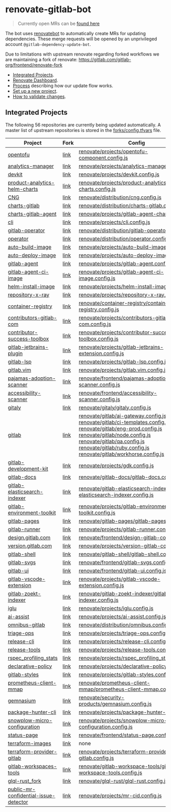 # renovate-gitlab-bot

> Currently open MRs can be [found here](https://gitlab.com/dashboard/merge_requests/search?scope=all&state=opened&author_username=gitlab-dependency-update-bot)

The bot uses [renovatebot](https://github.com/renovatebot/renovate) to
automatically create MRs for updating dependencies. These merge requests will be opened by an unprivileged account `@gitlab-dependency-update-bot`.

Due to limitations with upstream renovate regarding forked workflows we are maintaining a fork of renovate:
https://gitlab.com/gitlab-org/frontend/renovate-fork

- [Integrated Projects](#integrated-projects).
- [Renovate Dashboard](https://gitlab-org.gitlab.io/frontend/renovate-gitlab-bot/).
- [Process](./docs/process.md) describing how our update flow works.
- [Set up a new project](./docs/setting-up-a-new-project.md).
- [How to validate changes](./docs/development/validate-changes.md).

## Integrated Projects

<!-- rep -->

The following 56 repositories are currently being updated automatically.
A master list of upstream repositories is stored in the [forks/config.tfvars](./forks/config.tfvars) file.

| Project                                   | Fork                                          | Config                                                                                                                                                                                                                                                                                                                                                                                                                                                                                                                                                             |
|-------------------------------------------|-----------------------------------------------|--------------------------------------------------------------------------------------------------------------------------------------------------------------------------------------------------------------------------------------------------------------------------------------------------------------------------------------------------------------------------------------------------------------------------------------------------------------------------------------------------------------------------------------------------------------------|
| [opentofu][]                              | [link][opentofu_fork]                         | [renovate/projects/opentofu-component.config.js](./renovate/projects/opentofu-component.config.js)                                                                                                                                                                                                                                                                                                                                                                                                                                                                 |
| [analytics-manager][]                     | [link][analytics-manager_fork]                | [renovate/projects/analytics-manager.config.js](./renovate/projects/analytics-manager.config.js)                                                                                                                                                                                                                                                                                                                                                                                                                                                                   |
| [devkit][]                                | [link][devkit_fork]                           | [renovate/projects/devkit.config.js](./renovate/projects/devkit.config.js)                                                                                                                                                                                                                                                                                                                                                                                                                                                                                         |
| [product-analytics-helm-charts][]         | [link][product-analytics-helm-charts_fork]    | [renovate/projects/product-analytics-helm-charts.config.js](./renovate/projects/product-analytics-helm-charts.config.js)                                                                                                                                                                                                                                                                                                                                                                                                                                           |
| [CNG][]                                   | [link][CNG_fork]                              | [renovate/distribution/cng.config.js](./renovate/distribution/cng.config.js)                                                                                                                                                                                                                                                                                                                                                                                                                                                                                       |
| [charts-gitlab][]                         | [link][charts-gitlab_fork]                    | [renovate/distribution/charts-gitlab.config.js](./renovate/distribution/charts-gitlab.config.js)                                                                                                                                                                                                                                                                                                                                                                                                                                                                   |
| [charts-gitlab-agent][]                   | [link][charts-gitlab-agent_fork]              | [renovate/projects/gitlab-agent-chart.config.js](./renovate/projects/gitlab-agent-chart.config.js)                                                                                                                                                                                                                                                                                                                                                                                                                                                                 |
| [cli][]                                   | [link][cli_fork]                              | [renovate/projects/cli.config.js](./renovate/projects/cli.config.js)                                                                                                                                                                                                                                                                                                                                                                                                                                                                                               |
| [gitlab-operator][]                       | [link][gitlab-operator_fork]                  | [renovate/distribution/gitlab-operator.config.js](./renovate/distribution/gitlab-operator.config.js)                                                                                                                                                                                                                                                                                                                                                                                                                                                               |
| [operator][]                              | [link][operator_fork]                         | [renovate/distribution/operator.config.js](./renovate/distribution/operator.config.js)                                                                                                                                                                                                                                                                                                                                                                                                                                                                             |
| [auto-build-image][]                      | [link][auto-build-image_fork]                 | [renovate/projects/auto-build-image.config.js](./renovate/projects/auto-build-image.config.js)                                                                                                                                                                                                                                                                                                                                                                                                                                                                     |
| [auto-deploy-image][]                     | [link][auto-deploy-image_fork]                | [renovate/projects/auto-deploy-image.config.js](./renovate/projects/auto-deploy-image.config.js)                                                                                                                                                                                                                                                                                                                                                                                                                                                                   |
| [gitlab-agent][]                          | [link][gitlab-agent_fork]                     | [renovate/projects/gitlab-agent.config.js](./renovate/projects/gitlab-agent.config.js)                                                                                                                                                                                                                                                                                                                                                                                                                                                                             |
| [gitlab-agent-ci-image][]                 | [link][gitlab-agent-ci-image_fork]            | [renovate/projects/gitlab-agent-ci-image.config.js](./renovate/projects/gitlab-agent-ci-image.config.js)                                                                                                                                                                                                                                                                                                                                                                                                                                                           |
| [helm-install-image][]                    | [link][helm-install-image_fork]               | [renovate/projects/helm-install-image.config.js](./renovate/projects/helm-install-image.config.js)                                                                                                                                                                                                                                                                                                                                                                                                                                                                 |
| [repository-x-ray][]                      | [link][repository-x-ray_fork]                 | [renovate/projects/repository-x-ray.config.js](./renovate/projects/repository-x-ray.config.js)                                                                                                                                                                                                                                                                                                                                                                                                                                                                     |
| [container-registry][]                    | [link][container-registry_fork]               | [renovate/container-registry/container-registry.config.js](./renovate/container-registry/container-registry.config.js)                                                                                                                                                                                                                                                                                                                                                                                                                                             |
| [contributors-gitlab-com][]               | [link][contributors-gitlab-com_fork]          | [renovate/projects/contributors-gitlab-com.config.js](./renovate/projects/contributors-gitlab-com.config.js)                                                                                                                                                                                                                                                                                                                                                                                                                                                       |
| [contributor-success-toolbox][]           | [link][contributor-success-toolbox_fork]      | [renovate/projects/contributor-success-toolbox.config.js](./renovate/projects/contributor-success-toolbox.config.js)                                                                                                                                                                                                                                                                                                                                                                                                                                                       |
| [gitlab-jetbrains-plugin][]               | [link][gitlab-jetbrains-plugin_fork]          | [renovate/projects/gitlab-jetbrains-extension.config.js](./renovate/projects/gitlab-jetbrains-extension.config.js)                                                                                                                                                                                                                                                                                                                                                                                                                                                 |
| [gitlab-lsp][]                            | [link][gitlab-lsp_fork]                       | [renovate/projects/gitlab-lsp.config.js](./renovate/projects/gitlab-lsp.config.js)                                                                                                                                                                                                                                                                                                                                                                                                                                                                                 |
| [gitlab.vim][]                            | [link][gitlab.vim_fork]                       | [renovate/projects/gitlab.vim.config.js](./renovate/projects/gitlab.vim.config.js)                                                                                                                                                                                                                                                                                                                                                                                                                                                                                 |
| [pajamas-adoption-scanner][]              | [link][pajamas-adoption-scanner_fork]         | [renovate/frontend/pajamas-adoption-scanner.config.js](./renovate/frontend/pajamas-adoption-scanner.config.js)                                                                                                                                                                                                                                                                                                                                                                                                                                                     |
| [accessibility-scanner][]                 | [link][accessibility-scanner_fork]            | [renovate/frontend/accessibility-scanner.config.js](./renovate/frontend/accessibility-scanner.config.js)                                                                                                                                                                                                                                                                                                                                                                                                                                                           |
| [gitaly][]                                | [link][gitaly_fork]                           | [renovate/gitaly/gitaly.config.js](./renovate/gitaly/gitaly.config.js)                                                                                                                                                                                                                                                                                                                                                                                                                                                                                             |
| [gitlab][]                                | [link][gitlab_fork]                           | [renovate/gitlab/ai-gateway.config.js](./renovate/gitlab/ai-gateway.config.js) <br/> [renovate/gitlab/ci-templates.config.js](./renovate/gitlab/ci-templates.config.js) <br/> [renovate/gitlab/eng-prod.config.js](./renovate/gitlab/eng-prod.config.js) <br/> [renovate/gitlab/node.config.js](./renovate/gitlab/node.config.js) <br/> [renovate/gitlab/qa.config.js](./renovate/gitlab/qa.config.js) <br/> [renovate/gitlab/ruby.config.js](./renovate/gitlab/ruby.config.js) <br/> [renovate/gitlab/workhorse.config.js](./renovate/gitlab/workhorse.config.js) |
| [gitlab-development-kit][]                | [link][gitlab-development-kit_fork]           | [renovate/projects/gdk.config.js](./renovate/projects/gdk.config.js)                                                                                                                                                                                                                                                                                                                                                                                                                                                                                               |
| [gitlab-docs][]                           | [link][gitlab-docs_fork]                      | [renovate/gitlab-docs/gitlab-docs.config.js](./renovate/gitlab-docs/gitlab-docs.config.js)                                                                                                                                                                                                                                                                                                                                                                                                                                                                         |
| [gitlab-elasticsearch-indexer][]          | [link][gitlab-elasticsearch-indexer_fork]     | [renovate/gitlab-elasticsearch-indexer/gitlab-elasticsearch-indexer.config.js](./renovate/gitlab-elasticsearch-indexer/gitlab-elasticsearch-indexer.config.js)                                                                                                                                                                                                                                                                                                                                                                                                     |
| [gitlab-environment-toolkit][]            | [link][gitlab-environment-toolkit_fork]       | [renovate/projects/gitlab-environment-toolkit.config.js](./renovate/projects/gitlab-environment-toolkit.config.js)                                                                                                                                                                                                                                                                                                                                                                                                                                                 |
| [gitlab-pages][]                          | [link][gitlab-pages_fork]                     | [renovate/gitlab-pages/gitlab-pages.config.js](./renovate/gitlab-pages/gitlab-pages.config.js)                                                                                                                                                                                                                                                                                                                                                                                                                                                                     |
| [gitlab-runner][]                         | [link][gitlab-runner_fork]                    | [renovate/projects/gitlab-runner.config.js](./renovate/projects/gitlab-runner.config.js)                                                                                                                                                                                                                                                                                                                                                                                                                                                                           |
| [design.gitlab.com][]                     | [link][design.gitlab.com_fork]                | [renovate/frontend/design-gitlab-com.config.js](./renovate/frontend/design-gitlab-com.config.js)                                                                                                                                                                                                                                                                                                                                                                                                                                                                   |
| [version.gitlab.com][]                    | [link][version.gitlab.com_fork]               | [renovate/projects/version-gitlab-com.config.js](./renovate/projects/version-gitlab-com.config.js)                                                                                                                                                                                                                                                                                                                                                                                                                                                                 |
| [gitlab-shell][]                          | [link][gitlab-shell_fork]                     | [renovate/gitlab-shell/gitlab-shell.config.js](./renovate/gitlab-shell/gitlab-shell.config.js)                                                                                                                                                                                                                                                                                                                                                                                                                                                                     |
| [gitlab-svgs][]                           | [link][gitlab-svgs_fork]                      | [renovate/frontend/gitlab-svgs.config.js](./renovate/frontend/gitlab-svgs.config.js)                                                                                                                                                                                                                                                                                                                                                                                                                                                                               |
| [gitlab-ui][]                             | [link][gitlab-ui_fork]                        | [renovate/frontend/gitlab-ui.config.js](./renovate/frontend/gitlab-ui.config.js)                                                                                                                                                                                                                                                                                                                                                                                                                                                                                   |
| [gitlab-vscode-extension][]               | [link][gitlab-vscode-extension_fork]          | [renovate/projects/gitlab-vscode-extension.config.js](./renovate/projects/gitlab-vscode-extension.config.js)                                                                                                                                                                                                                                                                                                                                                                                                                                                       |
| [gitlab-zoekt-indexer][]                  | [link][gitlab-zoekt-indexer_fork]             | [renovate/gitlab-zoekt-indexer/gitlab-zoekt-indexer.config.js](./renovate/gitlab-zoekt-indexer/gitlab-zoekt-indexer.config.js)                                                                                                                                                                                                                                                                                                                                                                                                                                     |
| [iglu][]                                  | [link][iglu_fork]                             | [renovate/projects/iglu.config.js](./renovate/projects/iglu.config.js)                                                                                                                                                                                                                                                                                                                                                                                                                                                                                             |
| [ai-assist][]                             | [link][ai-assist_fork]                        | [renovate/projects/ai-assist.config.js](./renovate/projects/ai-assist.config.js)                                                                                                                                                                                                                                                                                                                                                                                                                                                                                   |
| [omnibus-gitlab][]                        | [link][omnibus-gitlab_fork]                   | [renovate/distribution/omnibus.config.js](./renovate/distribution/omnibus.config.js)                                                                                                                                                                                                                                                                                                                                                                                                                                                                               |
| [triage-ops][]                            | [link][triage-ops_fork]                       | [renovate/projects/triage-ops.config.js](./renovate/projects/triage-ops.config.js)                                                                                                                                                                                                                                                                                                                                                                                                                                                                                 |
| [release-cli][]                           | [link][release-cli_fork]                      | [renovate/projects/release-cli.config.js](./renovate/projects/release-cli.config.js)                                                                                                                                                                                                                                                                                                                                                                                                                                                                               |
| [release-tools][]                         | [link][release-tools_fork]                    | [renovate/projects/release-tools.config.js](./renovate/projects/release-tools.config.js)                                                                                                                                                                                                                                                                                                                                                                                                                                                                           |
| [rspec_profiling_stats][]                 | [link][rspec_profiling_stats_fork]            | [renovate/projects/rspec_profiling_stats.config.js](./renovate/projects/rspec_profiling_stats.config.js)                                                                                                                                                                                                                                                                                                                                                                                                                                                           |
| [declarative-policy][]                    | [link][declarative-policy_fork]               | [renovate/projects/declarative-policy.config.js](./renovate/projects/declarative-policy.config.js)                                                                                                                                                                                                                                                                                                                                                                                                                                                                 |
| [gitlab-styles][]                         | [link][gitlab-styles_fork]                    | [renovate/projects/gitlab-styles.config.js](./renovate/projects/gitlab-styles.config.js)                                                                                                                                                                                                                                                                                                                                                                                                                                                                           |
| [prometheus-client-mmap][]                | [link][prometheus-client-mmap_fork]           | [renovate/prometheus-client-mmap/prometheus-client-mmap.config.js](./renovate/prometheus-client-mmap/prometheus-client-mmap.config.js)                                                                                                                                                                                                                                                                                                                                                                                                                             |
| [gemnasium][]                             | [link][gemnasium_fork]                        | [renovate/security-products/gemnasium.config.js](./renovate/security-products/gemnasium.config.js)                                                                                                                                                                                                                                                                                                                                                                                                                                                                 |
| [package-hunter-cli][]                    | [link][package-hunter-cli_fork]               | [renovate/projects/package-hunter-cli.config.js](./renovate/projects/package-hunter-cli.config.js)                                                                                                                                                                                                                                                                                                                                                                                                                                                                 |
| [snowplow-micro-configuration][]          | [link][snowplow-micro-configuration_fork]     | [renovate/projects/snowplow-micro-configuration.config.js](./renovate/projects/snowplow-micro-configuration.config.js)                                                                                                                                                                                                                                                                                                                                                                                                                                             |
| [status-page][]                           | [link][status-page_fork]                      | [renovate/frontend/status-page.config.js](./renovate/frontend/status-page.config.js)                                                                                                                                                                                                                                                                                                                                                                                                                                                                               |
| [terraform-images][]                      | [link][terraform-images_fork]                 | none                                                                                                                                                                                                                                                                                                                                                                                                                                                                                                                                                               |
| [terraform-provider-gitlab][]             | [link][terraform-provider-gitlab_fork]        | [renovate/projects/terraform-provider-gitlab.config.js](./renovate/projects/terraform-provider-gitlab.config.js)                                                                                                                                                                                                                                                                                                                                                                                                                                                   |
| [gitlab-workspaces-tools][]               | [link][gitlab-workspaces-tools_fork]          | [renovate/gitlab-workspace-tools/gitlab-workspace-tools.config.js](./renovate/gitlab-workspace-tools/gitlab-workspace-tools.config.js)                                                                                                                                                                                                                                                                                                                                                                                                                             |
| [glql-rust_fork][]                        | [link][glql-rust_fork]                        | [renovate/glql-rust/glql-rust.config.js](./renovate/glql-rust/glql-rust.config.js)                                                                                                                                                                                                                                                                                                                                                                                                                                                                                 |
| [public-mr-confidential-issue-detector][] | [link][public-mr-confidential-issue-detector] | [renovate/projects/mr-cid.config.js](./renovate/projects/mr-cid.config.js)                                                                                                                                                                                                                                                                                                                                                                                                                                                                                         |


[opentofu]: https://gitlab.com/components/opentofu
[opentofu_fork]: https://gitlab.com/gitlab-renovate-forks/opentofu
[analytics-manager]: https://gitlab.com/gitlab-org/analytics-section/analytics-manager
[analytics-manager_fork]: https://gitlab.com/gitlab-renovate-forks/analytics-manager
[devkit]: https://gitlab.com/gitlab-org/analytics-section/product-analytics/devkit
[devkit_fork]: https://gitlab.com/gitlab-renovate-forks/devkit
[product-analytics-helm-charts]: https://gitlab.com/gitlab-org/analytics-section/product-analytics/helm-charts
[product-analytics-helm-charts_fork]: https://gitlab.com/gitlab-renovate-forks/product-analytics-helm-charts
[CNG]: https://gitlab.com/gitlab-org/build/CNG
[CNG_fork]: https://gitlab.com/gitlab-renovate-forks/CNG
[charts-gitlab]: https://gitlab.com/gitlab-org/charts/gitlab
[charts-gitlab_fork]: https://gitlab.com/gitlab-renovate-forks/charts-gitlab
[charts-gitlab-agent]: https://gitlab.com/gitlab-org/charts/gitlab-agent
[charts-gitlab-agent_fork]: https://gitlab.com/gitlab-renovate-forks/charts-gitlab-agent
[cli]: https://gitlab.com/gitlab-org/cli
[cli_fork]: https://gitlab.com/gitlab-renovate-forks/cli
[gitlab-operator]: https://gitlab.com/gitlab-org/cloud-native/gitlab-operator
[gitlab-operator_fork]: https://gitlab.com/gitlab-renovate-forks/gitlab-operator
[operator]: https://gitlab.com/gitlab-org/cloud-native/operator
[operator_fork]: https://gitlab.com/gitlab-renovate-forks/operator
[auto-build-image]: https://gitlab.com/gitlab-org/cluster-integration/auto-build-image
[auto-build-image_fork]: https://gitlab.com/gitlab-renovate-forks/auto-build-image
[auto-deploy-image]: https://gitlab.com/gitlab-org/cluster-integration/auto-deploy-image
[auto-deploy-image_fork]: https://gitlab.com/gitlab-renovate-forks/auto-deploy-image
[gitlab-agent]: https://gitlab.com/gitlab-org/cluster-integration/gitlab-agent
[gitlab-agent_fork]: https://gitlab.com/gitlab-renovate-forks/gitlab-agent
[gitlab-agent-ci-image]: https://gitlab.com/gitlab-org/cluster-integration/gitlab-agent-ci-image
[gitlab-agent-ci-image_fork]: https://gitlab.com/gitlab-renovate-forks/gitlab-agent-ci-image
[helm-install-image]: https://gitlab.com/gitlab-org/cluster-integration/helm-install-image
[helm-install-image_fork]: https://gitlab.com/gitlab-renovate-forks/helm-install-image
[repository-x-ray]: https://gitlab.com/gitlab-org/code-creation/repository-x-ray
[repository-x-ray_fork]: https://gitlab.com/gitlab-renovate-forks/repository-x-ray
[container-registry]: https://gitlab.com/gitlab-org/container-registry
[container-registry_fork]: https://gitlab.com/gitlab-renovate-forks/container-registry
[contributors-gitlab-com]: https://gitlab.com/gitlab-org/developer-relations/contributor-success/contributors-gitlab-com
[contributors-gitlab-com_fork]: https://gitlab.com/gitlab-renovate-forks/contributors-gitlab-com
[contributor-success-toolbox]: https://gitlab.com/gitlab-org/developer-relations/contributor-success/toolbox
[contributor-success-toolbox_fork]: https://gitlab.com/gitlab-renovate-forks/contributor-success-toolbox
[gitlab-jetbrains-plugin]: https://gitlab.com/gitlab-org/editor-extensions/gitlab-jetbrains-plugin
[gitlab-jetbrains-plugin_fork]: https://gitlab.com/gitlab-renovate-forks/gitlab-jetbrains-plugin
[gitlab-lsp]: https://gitlab.com/gitlab-org/editor-extensions/gitlab-lsp
[gitlab-lsp_fork]: https://gitlab.com/gitlab-renovate-forks/gitlab-lsp
[gitlab.vim]: https://gitlab.com/gitlab-org/editor-extensions/gitlab.vim
[gitlab.vim_fork]: https://gitlab.com/gitlab-renovate-forks/gitlab.vim
[pajamas-adoption-scanner]: https://gitlab.com/gitlab-org/frontend/pajamas-adoption-scanner
[pajamas-adoption-scanner_fork]: https://gitlab.com/gitlab-renovate-forks/pajamas-adoption-scanner
[accessibility-scanner]: https://gitlab.com/gitlab-org/frontend/playground/accessibility-scanner
[accessibility-scanner_fork]: https://gitlab.com/gitlab-renovate-forks/accessibility-scanner
[gitaly]: https://gitlab.com/gitlab-org/gitaly
[gitaly_fork]: https://gitlab.com/gitlab-renovate-forks/gitaly
[gitlab]: https://gitlab.com/gitlab-org/gitlab
[gitlab_fork]: https://gitlab.com/gitlab-renovate-forks/gitlab
[gitlab-development-kit]: https://gitlab.com/gitlab-org/gitlab-development-kit
[gitlab-development-kit_fork]: https://gitlab.com/gitlab-renovate-forks/gitlab-development-kit
[gitlab-docs]: https://gitlab.com/gitlab-org/gitlab-docs
[gitlab-docs_fork]: https://gitlab.com/gitlab-renovate-forks/gitlab-docs
[gitlab-elasticsearch-indexer]: https://gitlab.com/gitlab-org/gitlab-elasticsearch-indexer
[gitlab-elasticsearch-indexer_fork]: https://gitlab.com/gitlab-renovate-forks/gitlab-elasticsearch-indexer
[gitlab-environment-toolkit]: https://gitlab.com/gitlab-org/gitlab-environment-toolkit
[gitlab-environment-toolkit_fork]: https://gitlab.com/gitlab-renovate-forks/gitlab-environment-toolkit
[gitlab-pages]: https://gitlab.com/gitlab-org/gitlab-pages
[gitlab-pages_fork]: https://gitlab.com/gitlab-renovate-forks/gitlab-pages
[gitlab-runner]: https://gitlab.com/gitlab-org/gitlab-runner
[gitlab-runner_fork]: https://gitlab.com/gitlab-renovate-forks/gitlab-runner
[design.gitlab.com]: https://gitlab.com/gitlab-org/gitlab-services/design.gitlab.com
[design.gitlab.com_fork]: https://gitlab.com/gitlab-renovate-forks/design.gitlab.com
[version.gitlab.com]: https://gitlab.com/gitlab-org/gitlab-services/version.gitlab.com
[version.gitlab.com_fork]: https://gitlab.com/gitlab-renovate-forks/version.gitlab.com
[gitlab-shell]: https://gitlab.com/gitlab-org/gitlab-shell
[gitlab-shell_fork]: https://gitlab.com/gitlab-renovate-forks/gitlab-shell
[gitlab-svgs]: https://gitlab.com/gitlab-org/gitlab-svgs
[gitlab-svgs_fork]: https://gitlab.com/gitlab-renovate-forks/gitlab-svgs
[gitlab-ui]: https://gitlab.com/gitlab-org/gitlab-ui
[gitlab-ui_fork]: https://gitlab.com/gitlab-renovate-forks/gitlab-ui
[gitlab-vscode-extension]: https://gitlab.com/gitlab-org/gitlab-vscode-extension
[gitlab-vscode-extension_fork]: https://gitlab.com/gitlab-renovate-forks/gitlab-vscode-extension
[gitlab-zoekt-indexer]: https://gitlab.com/gitlab-org/gitlab-zoekt-indexer
[gitlab-zoekt-indexer_fork]: https://gitlab.com/gitlab-renovate-forks/gitlab-zoekt-indexer
[iglu]: https://gitlab.com/gitlab-org/iglu
[iglu_fork]: https://gitlab.com/gitlab-renovate-forks/iglu
[ai-assist]: https://gitlab.com/gitlab-org/modelops/applied-ml/code-suggestions/ai-assist
[ai-assist_fork]: https://gitlab.com/gitlab-renovate-forks/ai-assist
[omnibus-gitlab]: https://gitlab.com/gitlab-org/omnibus-gitlab
[omnibus-gitlab_fork]: https://gitlab.com/gitlab-renovate-forks/omnibus-gitlab
[triage-ops]: https://gitlab.com/gitlab-org/quality/triage-ops
[triage-ops_fork]: https://gitlab.com/gitlab-renovate-forks/triage-ops
[release-cli]: https://gitlab.com/gitlab-org/release-cli
[release-cli_fork]: https://gitlab.com/gitlab-renovate-forks/release-cli
[release-tools]: https://gitlab.com/gitlab-org/release-tools
[release-tools_fork]: https://gitlab.com/gitlab-renovate-forks/release-tools
[rspec_profiling_stats]: https://gitlab.com/gitlab-org/rspec_profiling_stats
[rspec_profiling_stats_fork]: https://gitlab.com/gitlab-renovate-forks/rspec_profiling_stats
[declarative-policy]: https://gitlab.com/gitlab-org/ruby/gems/declarative-policy
[declarative-policy_fork]: https://gitlab.com/gitlab-renovate-forks/declarative-policy
[gitlab-styles]: https://gitlab.com/gitlab-org/ruby/gems/gitlab-styles
[gitlab-styles_fork]: https://gitlab.com/gitlab-renovate-forks/gitlab-styles
[prometheus-client-mmap]: https://gitlab.com/gitlab-org/ruby/gems/prometheus-client-mmap
[prometheus-client-mmap_fork]: https://gitlab.com/gitlab-renovate-forks/prometheus-client-mmap
[gemnasium]: https://gitlab.com/gitlab-org/security-products/analyzers/gemnasium
[gemnasium_fork]: https://gitlab.com/gitlab-renovate-forks/gemnasium
[package-hunter-cli]: https://gitlab.com/gitlab-org/security-products/package-hunter-cli
[package-hunter-cli_fork]: https://gitlab.com/gitlab-renovate-forks/package-hunter-cli
[snowplow-micro-configuration]: https://gitlab.com/gitlab-org/snowplow-micro-configuration
[snowplow-micro-configuration_fork]: https://gitlab.com/gitlab-renovate-forks/snowplow-micro-configuration
[status-page]: https://gitlab.com/gitlab-org/status-page
[status-page_fork]: https://gitlab.com/gitlab-renovate-forks/status-page
[terraform-images]: https://gitlab.com/gitlab-org/terraform-images
[terraform-images_fork]: https://gitlab.com/gitlab-renovate-forks/terraform-images
[terraform-provider-gitlab]: https://gitlab.com/gitlab-org/terraform-provider-gitlab
[terraform-provider-gitlab_fork]: https://gitlab.com/gitlab-renovate-forks/terraform-provider-gitlab
[gitlab-workspaces-tools]: https://gitlab.com/gitlab-org/workspaces/gitlab-workspaces-tools
[gitlab-workspaces-tools_fork]: https://gitlab.com/gitlab-renovate-forks/gitlab-workspaces-tools
[glql-rust_fork]: https://gitlab.com/gitlab-org/gitlab-query-language/glql-rust
[public-mr-confidential-issue-detector]: https://gitlab.com/gitlab-com/gl-security/product-security/appsec/tooling/public-mr-confidential-issue-detector

<!-- rep -->
